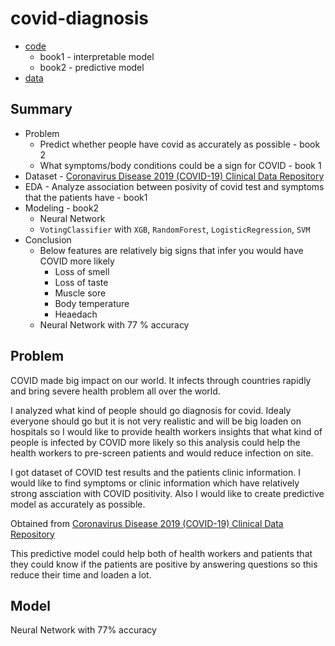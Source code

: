 # covid-diagnosis

* [code](https://github.com/noah992/covid-diagnosis/tree/main/code)
   * book1 - interpretable model
   * book2 - predictive model
* [data](https://github.com/noah992/covid-diagnosis/tree/main/data)

## Summary

* Problem
    * Predict whether people have covid as accurately as possible - book 2
    * What symptoms/body conditions could be a sign for COVID - book 1
* Dataset - [Coronavirus Disease 2019 (COVID-19) Clinical Data Repository](https://covidclinicaldata.org/)
* EDA - Analyze association between posivity of covid test and symptoms that the patients have - book1
* Modeling - book2
    * Neural Network
    * `VotingClassifier` with `XGB`, `RandomForest`, `LogisticRegression`, `SVM`
* Conclusion
    * Below features are relatively big signs that infer you would have COVID more likely
        * Loss of smell
        * Loss of taste
        * Muscle sore
        * Body temperature
        * Heaedach
    * Neural Network with 77 % accuracy

## Problem

COVID made big impact on our world. It infects through countries rapidly and bring severe health problem all over the world.

I analyzed what kind of people should go diagnosis for covid. Idealy everyone should go but it is not very realistic and will be big loaden on hospitals so I would like to provide health workers insights that what kind of people is infected by COVID more likely so this analysis could help the health workers to pre-screen patients and would reduce infection on site.

I got dataset of COVID test results and the patients clinic information. I would like to find symptoms or clinic information which have relatively strong assciation with COVID positivity. Also I would like to create predictive model as accurately as possible.

Obtained from [Coronavirus Disease 2019 (COVID-19) Clinical Data Repository](https://covidclinicaldata.org/)

This predictive model could help both of health workers and patients that they could know if the patients are positive by answering questions so this reduce their time and loaden a lot.

## Model
Neural Network with 77% accuracy
